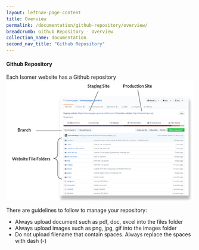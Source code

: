 ```yaml
---
layout: leftnav-page-content
title: Overview
permalink: /documentation/github-repository/overview/
breadcrumb: Github Repository - Overview
collection_name: documentation
second_nav_title: "Github Repository"
---
```

#### **Github Repository**
Each Isomer website has a Github repository
![github](/images/resources/github.PNG)

There are guidelines to follow to manage your repository:
- Always upload document such as pdf, doc, excel into the files folder
- Always upload images such as png, jpg, gif into the images folder
- Do not upload filename that contain spaces. Always replace the spaces with dash (-)
